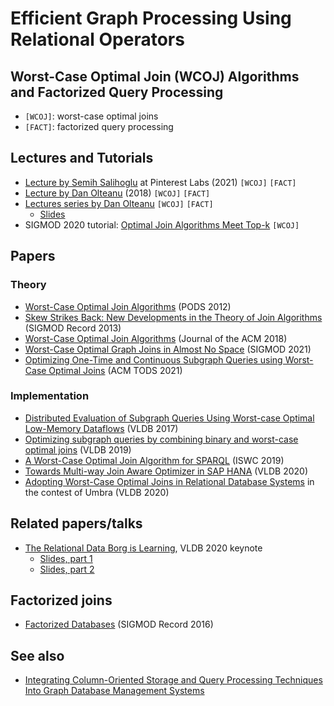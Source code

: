 # Efficient Graph Processing Using Relational Operators

## Worst-Case Optimal Join (WCOJ) Algorithms and Factorized Query Processing

* `[WCOJ]`: worst-case optimal joins
* `[FACT]`: factorized query processing

## Lectures and Tutorials

* [Lecture by Semih Salihoglu](https://www.youtube.com/watch?v=Hn2XRv8dU5k) at Pinterest Labs (2021) `[WCOJ]` `[FACT]`
* [Lecture by Dan Olteanu](https://www.youtube.com/watch?v=KYgG72oQhOw) (2018) `[WCOJ]` `[FACT]`
* [Lectures series by Dan Olteanu](https://www.youtube.com/watch?v=uaHSAolWTiI&list=PLVjVSqmQgPG_6XsFfv9sTMd5EpWjkfRiX) `[WCOJ]` `[FACT]`
  * [Slides](http://www.cs.ox.ac.uk/dan.olteanu/tutorials/fdb-turing17.pdf)
* SIGMOD 2020 tutorial: [Optimal Join Algorithms Meet Top-k](https://northeastern-datalab.github.io/topk-join-tutorial/) `[WCOJ]`

## Papers

### Theory

* [Worst-Case Optimal Join Algorithms](https://dl.acm.org/doi/10.1145/2213556.2213565) (PODS 2012)
* [Skew Strikes Back: New Developments in the Theory of Join Algorithms](https://arxiv.org/abs/1310.3314) (SIGMOD Record 2013)
* [Worst-Case Optimal Join Algorithms](https://dl.acm.org/doi/10.1145/3180143) (Journal of the ACM 2018)
* [Worst-Case Optimal Graph Joins in Almost No Space](http://aidanhogan.com/docs/wco-ring.pdf) (SIGMOD 2021)
* [Optimizing One-Time and Continuous Subgraph Queries using Worst-Case Optimal Joins](http://amine.io/papers/wco-optimizers-tods21.pdf) (ACM TODS 2021)

### Implementation

* [Distributed Evaluation of Subgraph Queries Using Worst-case Optimal Low-Memory Dataflows](http://www.vldb.org/pvldb/vol11/p691-ammar.pdf) (VLDB 2017)
* [Optimizing subgraph queries by combining binary and worst-case optimal joins](http://www.vldb.org/pvldb/vol12/p1692-mhedhbi.pdf) (VLDB 2019)
* [A Worst-Case Optimal Join Algorithm for SPARQL](http://aidanhogan.com/docs/SPARQL_worst_case_optimal.pdf) (ISWC 2019)
* [Towards Multi-way Join Aware Optimizer in SAP HANA](http://www.vldb.org/pvldb/vol13/p3019-wi.pdf) (VLDB 2020)
* [Adopting Worst-Case Optimal Joins in Relational Database Systems](http://www.vldb.org/pvldb/vol13/p1891-freitag.pdf) in the contest of Umbra (VLDB 2020)

## Related papers/talks

* [The Relational Data Borg is Learning](http://www.vldb.org/pvldb/vol13/p3502-olteanu.pdf), VLDB 2020 keynote
  * [Slides, part 1](https://fdbresearch.github.io/slides/VLDB2020-keynote1-part1.pdf)
  * [Slides, part 2](https://fdbresearch.github.io/slides/VLDB2020-keynote1-part2.pdf)

## Factorized joins

* [Factorized Databases](https://sigmodrecord.org/publications/sigmodRecord/1606/pdfs/03_principles_Olteanu.pdf) (SIGMOD Record 2016)

## See also

* [Integrating Column-Oriented Storage and Query Processing Techniques Into Graph Database Management Systems](https://arxiv.org/pdf/2103.02284.pdf)

